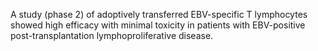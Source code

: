 A study (phase 2) of adoptively transferred EBV-specific T lymphocytes showed high efficacy with minimal toxicity in patients with EBV-positive post-transplantation lymphoproliferative disease.